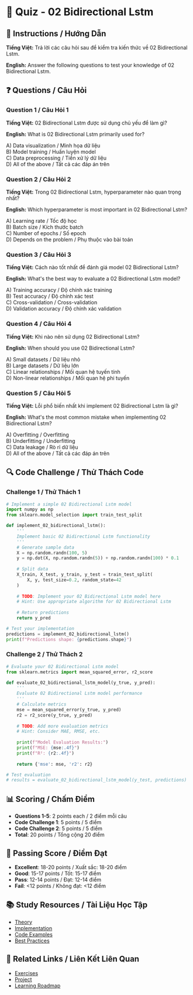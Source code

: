 # 🧠 Quiz - 02 Bidirectional Lstm

## 📝 Instructions / Hướng Dẫn

**Tiếng Việt:** Trả lời các câu hỏi sau để kiểm tra kiến thức về 02 Bidirectional Lstm.

**English:** Answer the following questions to test your knowledge of 02 Bidirectional Lstm.

## ❓ Questions / Câu Hỏi

### Question 1 / Câu Hỏi 1
**Tiếng Việt:** 02 Bidirectional Lstm được sử dụng chủ yếu để làm gì?

**English:** What is 02 Bidirectional Lstm primarily used for?

A) Data visualization / Minh họa dữ liệu  
B) Model training / Huấn luyện model  
C) Data preprocessing / Tiền xử lý dữ liệu  
D) All of the above / Tất cả các đáp án trên

### Question 2 / Câu Hỏi 2
**Tiếng Việt:** Trong 02 Bidirectional Lstm, hyperparameter nào quan trọng nhất?

**English:** Which hyperparameter is most important in 02 Bidirectional Lstm?

A) Learning rate / Tốc độ học  
B) Batch size / Kích thước batch  
C) Number of epochs / Số epoch  
D) Depends on the problem / Phụ thuộc vào bài toán

### Question 3 / Câu Hỏi 3
**Tiếng Việt:** Cách nào tốt nhất để đánh giá model 02 Bidirectional Lstm?

**English:** What's the best way to evaluate a 02 Bidirectional Lstm model?

A) Training accuracy / Độ chính xác training  
B) Test accuracy / Độ chính xác test  
C) Cross-validation / Cross-validation  
D) Validation accuracy / Độ chính xác validation

### Question 4 / Câu Hỏi 4
**Tiếng Việt:** Khi nào nên sử dụng 02 Bidirectional Lstm?

**English:** When should you use 02 Bidirectional Lstm?

A) Small datasets / Dữ liệu nhỏ  
B) Large datasets / Dữ liệu lớn  
C) Linear relationships / Mối quan hệ tuyến tính  
D) Non-linear relationships / Mối quan hệ phi tuyến

### Question 5 / Câu Hỏi 5
**Tiếng Việt:** Lỗi phổ biến nhất khi implement 02 Bidirectional Lstm là gì?

**English:** What's the most common mistake when implementing 02 Bidirectional Lstm?

A) Overfitting / Overfitting  
B) Underfitting / Underfitting  
C) Data leakage / Rò rỉ dữ liệu  
D) All of the above / Tất cả các đáp án trên

## 🔍 Code Challenge / Thử Thách Code

### Challenge 1 / Thử Thách 1
```python
# Implement a simple 02 Bidirectional Lstm model
import numpy as np
from sklearn.model_selection import train_test_split

def implement_02_bidirectional_lstm():
    '''
    Implement basic 02 Bidirectional Lstm functionality
    '''
    # Generate sample data
    X = np.random.randn(100, 5)
    y = np.dot(X, np.random.randn(5)) + np.random.randn(100) * 0.1
    
    # Split data
    X_train, X_test, y_train, y_test = train_test_split(
        X, y, test_size=0.2, random_state=42
    )
    
    # TODO: Implement your 02 Bidirectional Lstm model here
    # Hint: Use appropriate algorithm for 02 Bidirectional Lstm
    
    # Return predictions
    return y_pred

# Test your implementation
predictions = implement_02_bidirectional_lstm()
print(f"Predictions shape: {predictions.shape}")
```

### Challenge 2 / Thử Thách 2
```python
# Evaluate your 02 Bidirectional Lstm model
from sklearn.metrics import mean_squared_error, r2_score

def evaluate_02_bidirectional_lstm_model(y_true, y_pred):
    '''
    Evaluate 02 Bidirectional Lstm model performance
    '''
    # Calculate metrics
    mse = mean_squared_error(y_true, y_pred)
    r2 = r2_score(y_true, y_pred)
    
    # TODO: Add more evaluation metrics
    # Hint: Consider MAE, RMSE, etc.
    
    print(f"Model Evaluation Results:")
    print(f"MSE: {mse:.4f}")
    print(f"R²: {r2:.4f}")
    
    return {'mse': mse, 'r2': r2}

# Test evaluation
# results = evaluate_02_bidirectional_lstm_model(y_test, predictions)
```

## 📊 Scoring / Chấm Điểm

- **Questions 1-5**: 2 points each / 2 điểm mỗi câu
- **Code Challenge 1**: 5 points / 5 điểm
- **Code Challenge 2**: 5 points / 5 điểm
- **Total**: 20 points / Tổng cộng 20 điểm

## 🎯 Passing Score / Điểm Đạt

- **Excellent**: 18-20 points / Xuất sắc: 18-20 điểm
- **Good**: 15-17 points / Tốt: 15-17 điểm  
- **Pass**: 12-14 points / Đạt: 12-14 điểm
- **Fail**: <12 points / Không đạt: <12 điểm

## 📚 Study Resources / Tài Liệu Học Tập

- [Theory](./THEORY_02_bidirectional_lstm.md)
- [Implementation](./IMPLEMENTATION_02_bidirectional_lstm.md)
- [Code Examples](./CODE_EXAMPLES_02_bidirectional_lstm.md)
- [Best Practices](./BEST_PRACTICES_02_bidirectional_lstm.md)

## 🔗 Related Links / Liên Kết Liên Quan

- [Exercises](./EXERCISES_02_bidirectional_lstm.md)
- [Project](./PROJECT_02_bidirectional_lstm.md)
- [Learning Roadmap](./LEARNING_ROADMAP_02_bidirectional_lstm.md)
